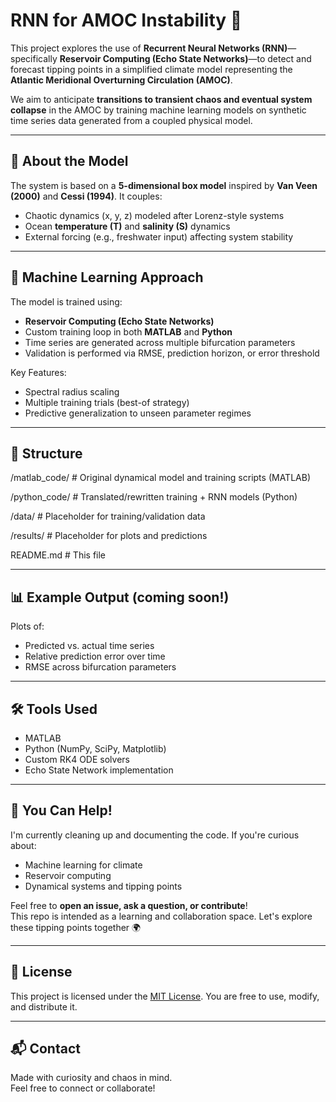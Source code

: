 # RNN for AMOC Instability 🌊

This project explores the use of **Recurrent Neural Networks (RNN)**—specifically **Reservoir Computing (Echo State Networks)**—to detect and forecast tipping points in a simplified climate model representing the **Atlantic Meridional Overturning Circulation (AMOC)**.

We aim to anticipate **transitions to transient chaos and eventual system collapse** in the AMOC by training machine learning models on synthetic time series data generated from a coupled physical model.

---

## 🔬 About the Model

The system is based on a **5-dimensional box model** inspired by **Van Veen (2000)** and **Cessi (1994)**. It couples:
- Chaotic dynamics (x, y, z) modeled after Lorenz-style systems
- Ocean **temperature (T)** and **salinity (S)** dynamics
- External forcing (e.g., freshwater input) affecting system stability

---

## 🧠 Machine Learning Approach

The model is trained using:
- **Reservoir Computing (Echo State Networks)**
- Custom training loop in both **MATLAB** and **Python**
- Time series are generated across multiple bifurcation parameters
- Validation is performed via RMSE, prediction horizon, or error threshold

Key Features:
- Spectral radius scaling
- Multiple training trials (best-of strategy)
- Predictive generalization to unseen parameter regimes

---

## 📁 Structure

/matlab_code/ # Original dynamical model and training scripts (MATLAB) 

/python_code/ # Translated/rewritten training + RNN models (Python) 

/data/ # Placeholder for training/validation data 

/results/ # Placeholder for plots and predictions 

README.md # This file


---

## 📊 Example Output (coming soon!)

Plots of:
- Predicted vs. actual time series
- Relative prediction error over time
- RMSE across bifurcation parameters

---

## 🛠️ Tools Used

- MATLAB
- Python (NumPy, SciPy, Matplotlib)
- Custom RK4 ODE solvers
- Echo State Network implementation

---

## 🙌 You Can Help!

I'm currently cleaning up and documenting the code. If you're curious about:
- Machine learning for climate
- Reservoir computing
- Dynamical systems and tipping points

Feel free to **open an issue, ask a question, or contribute**!  
This repo is intended as a learning and collaboration space. Let's explore these tipping points together 🌍

---

## 📄 License

This project is licensed under the [MIT License](LICENSE). You are free to use, modify, and distribute it.

---

## 📬 Contact

Made with curiosity and chaos in mind.  
Feel free to connect or collaborate!

